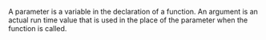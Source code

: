 A parameter is a variable in the declaration of a function. An argument is an actual run time value that is used in the place of the parameter when the function is called.
